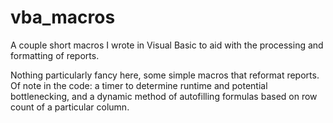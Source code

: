 # vba_macros
A couple short macros I wrote in Visual Basic to aid with the processing and formatting of reports.

Nothing particularly fancy here, some simple macros that reformat reports. Of note in the code: a timer to determine runtime and potential bottlenecking, and a dynamic method of autofilling formulas based on row count of a particular column.
